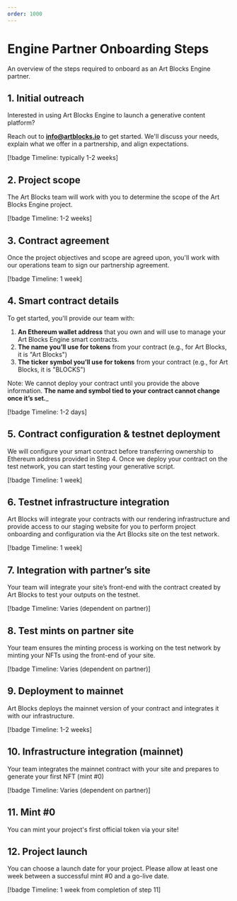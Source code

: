 ```yaml
---
order: 1000
---
```

# Engine Partner Onboarding Steps

An overview of the steps required to onboard as an Art Blocks Engine partner.

## 1. Initial outreach

Interested in using Art Blocks Engine to launch a generative content platform? 

Reach out to **info@artblocks.io** to get started. We'll discuss your needs, explain what we offer in a partnership, and align expectations.

[!badge Timeline: typically 1-2 weeks]

## 2. Project scope

The Art Blocks team will work with you to determine the scope of the Art Blocks Engine project.

[!badge Timeline: 1-2 weeks]

## 3. Contract agreement

Once the project objectives and scope are agreed upon, you'll work with our operations team to sign our partnership agreement.

[!badge Timeline: 1 week]

## 4. Smart contract details

To get started, you'll provide our team with:

1. **An Ethereum wallet address** that you own and will use to manage your Art Blocks Engine smart contracts.
2. **The name you’ll use for tokens** from your contract (e.g., for Art Blocks, it is "Art Blocks")
3. **The ticker symbol you’ll use for tokens** from your contract (e.g., for Art Blocks, it is "BLOCKS")

Note: We cannot deploy your contract until you provide the above information. **The name and symbol tied to your contract cannot change once it’s set.**_

[!badge Timeline: 1-2 days]

## 5. Contract configuration & testnet deployment

We will configure your smart contract before transferring ownership to Ethereum address provided in Step 4. Once we deploy your contract on the test network, you can start testing your generative script. 

[!badge Timeline: 1 week]

## 6. Testnet infrastructure integration

Art Blocks will integrate your contracts with our rendering infrastructure and provide access to our staging website for you to perform project onboarding and configuration via the Art Blocks site on the test network.

[!badge Timeline: 1 week]

## 7. Integration with partner’s site

Your team will integrate your site’s front-end with the contract created by Art Blocks to test your outputs on the testnet.

[!badge Timeline: Varies (dependent on partner)]

## 8. Test mints on partner site

Your team ensures the minting process is working on the test network by minting your NFTs using the front-end of your site.

[!badge Timeline: Varies (dependent on partner)]

## 9. Deployment to mainnet

Art Blocks deploys the mainnet version of your contract and integrates it with our infrastructure.

[!badge Timeline: 1-2 weeks]

## 10. Infrastructure integration (mainnet)

Your team integrates the mainnet contract with your site and prepares to generate your first NFT (mint #0)

[!badge Timeline: Varies (dependent on partner)]

## 11. Mint #0

You can mint your project's first official token via your site!

## 12. Project launch

You can choose a launch date for your project. Please allow at least one week between a successful mint #0 and a go-live date.

[!badge Timeline: 1 week from completion of step 11]
